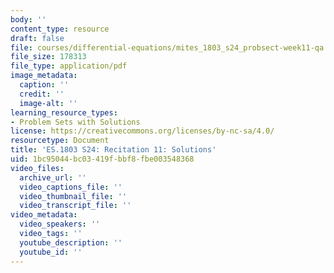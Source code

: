 ```yaml
---
body: ''
content_type: resource
draft: false
file: courses/differential-equations/mites_1803_s24_probsect-week11-qa.pdf
file_size: 178313
file_type: application/pdf
image_metadata:
  caption: ''
  credit: ''
  image-alt: ''
learning_resource_types:
- Problem Sets with Solutions
license: https://creativecommons.org/licenses/by-nc-sa/4.0/
resourcetype: Document
title: 'ES.1803 S24: Recitation 11: Solutions'
uid: 1bc95044-bc03-419f-bbf8-fbe003548368
video_files:
  archive_url: ''
  video_captions_file: ''
  video_thumbnail_file: ''
  video_transcript_file: ''
video_metadata:
  video_speakers: ''
  video_tags: ''
  youtube_description: ''
  youtube_id: ''
---
```

